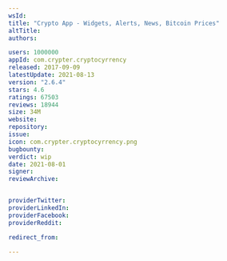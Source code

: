 ```yaml
---
wsId: 
title: "Crypto App - Widgets, Alerts, News, Bitcoin Prices"
altTitle: 
authors:

users: 1000000
appId: com.crypter.cryptocyrrency
released: 2017-09-09
latestUpdate: 2021-08-13
version: "2.6.4"
stars: 4.6
ratings: 67503
reviews: 18944
size: 34M
website: 
repository: 
issue: 
icon: com.crypter.cryptocyrrency.png
bugbounty: 
verdict: wip
date: 2021-08-01
signer: 
reviewArchive:


providerTwitter: 
providerLinkedIn: 
providerFacebook: 
providerReddit: 

redirect_from:

---
```



